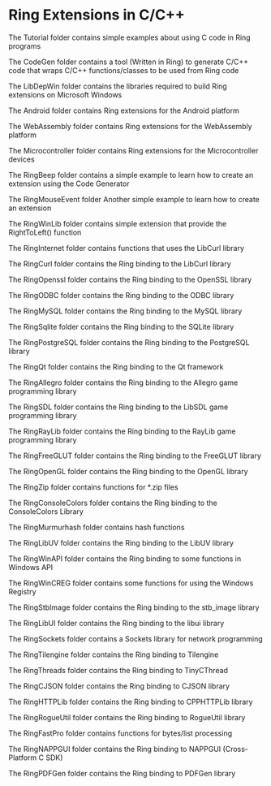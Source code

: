 Ring Extensions in C/C++
========================

The Tutorial folder contains simple examples about using C code in Ring programs

The CodeGen folder contains a tool (Written in Ring)
to generate C/C++ code that wraps C/C++ functions/classes
to be used from Ring code

The LibDepWin folder contains the libraries required to 
build Ring extensions on Microsoft Windows

The Android folder contains Ring extensions for the Android platform

The WebAssembly folder contains Ring extensions for the WebAssembly platform

The Microcontroller folder contains Ring extensions for the Microcontroller devices

The RingBeep folder contains a simple example to learn how to create an extension using the Code Generator

The RingMouseEvent folder Another simple example to learn how to create an extension

The RingWinLib folder contains simple extension that provide the RightToLeft() function

The RingInternet folder contains functions that uses the LibCurl library  

The RingCurl folder contains the Ring binding to the LibCurl library  

The RingOpenssl folder contains the Ring binding to the OpenSSL library  

The RingODBC folder contains the Ring binding to the ODBC library  

The RingMySQL folder contains the Ring binding to the MySQL library  

The RingSqlite folder contains the Ring binding to the SQLite library  

The RingPostgreSQL folder contains the Ring binding to the PostgreSQL library  

The RingQt folder contains the Ring binding to the Qt framework

The RingAllegro folder contains the Ring binding to the Allegro 
game programming library

The RingSDL folder contains the Ring binding to the LibSDL
game programming library

The RingRayLib folder contains the Ring binding to the RayLib
game programming library

The RingFreeGLUT folder contains the Ring binding to the FreeGLUT library

The RingOpenGL folder contains the Ring binding to the OpenGL library

The RingZip folder contains functions for *.zip files

The RingConsoleColors folder contains the Ring binding to the ConsoleColors Library

The RingMurmurhash folder contains hash functions

The RingLibUV folder contains the Ring binding to the LibUV library

The RingWinAPI folder contains the Ring binding to some functions in Windows API

The RingWinCREG folder contains some functions for using the Windows Registry

The RingStbImage folder contains the Ring binding to the stb_image library

The RingLibUI folder contains the Ring binding to the libui library

The RingSockets folder contains a Sockets library for network programming

The RingTilengine folder contains the Ring binding to Tilengine

The RingThreads folder contains the Ring binding to TinyCThread

The RingCJSON folder contains the Ring binding to CJSON library

The RingHTTPLib folder contains the Ring binding to CPPHTTPLib library

The RingRogueUtil folder contains the Ring binding to RogueUtil library

The RingFastPro folder contains functions for bytes/list processing

The RingNAPPGUI folder contains the Ring binding to NAPPGUI (Cross-Platform C SDK)

The RingPDFGen folder contains the Ring binding to PDFGen library
